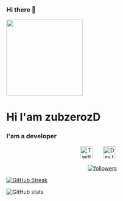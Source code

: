 ### Hi there 👋

<div id="header" aling="center">
    <img src="https://media2.giphy.com/media/v1.Y2lkPTc5MGI3NjExNzM5Y2JmYTYzZjY1ZTg5ZTM5YmU3MWE5NjVjM2I4OTVmMTVhOWFlYyZjdD1n/XPgWHIXKs6iikOx5a1/giphy.gif" width="200" />
    <h1 aling="center">Hi I'am zubzerozD</h1>
    <h3 aling="center">I'am a developer</h3>
    </div>

<p align="center">
  <a href="https://twitter.com/noob_saibot_py"><img width="32px" alt="Twitter" title="Twitter" src="https://i.imgur.com/OXZM1L6.png"/></a>
    &#8287;&#8287;&#8287;&#8287;&#8287;
  <a href="https://dev.to/zubzerozd"><img width="32px" alt="Dev.to" title="zubzerozD Dev.to" src="https://i.imgur.com/mVm29vK.png"></a>
    &#8287;&#8287;&#8287;&#8287;&#8287;
</p>

<p align="center">
  <a href="https://github.com/zubzerozD?tab=followers">
    <img alt="followers" title="Follow me on Github" src="https://custom-icon-badges.demolab.com/github/followers/zubzerozD?color=236ad3&labelColor=1155ba&style=for-the-badge&logo=person-add&label=Follow&logoColor=white"/></a>
</p>

[![GitHub Streak](http://github-readme-streak-stats.herokuapp.com?user=zubzerozD&theme=github-dark-blue&border_radius=5&locale=es&date_format=j%20M%5B%20Y%5D&mode=weekly)](https://git.io/streak-stats)

![GitHub stats](https://github-readme-stats.vercel.app/api?username=zubzerozD&show_icons=true&theme=tokyonight)
